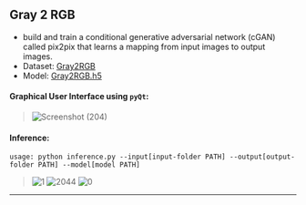 ## Gray 2 RGB
- build and train a conditional generative adversarial network (cGAN) called pix2pix that learns a mapping from input images to output images.
- Dataset: <a href='https://drive.google.com/drive/folders/1p7aCjeY2AzDwewx8K_I6Ew0XobH3Hjrh?usp=sharing'>Gray2RGB</a>
- Model: <a href='#'>Gray2RGB.h5</a>


#### Graphical User Interface using `pyQt`:


> ![Screenshot (204)](https://user-images.githubusercontent.com/77120507/163546048-ac7af1e8-07b5-4ffe-b1d7-d7d9603e63b0.png)




#### Inference:
  ```shell
  usage: python inference.py --input[input-folder PATH] --output[output-folder PATH] --model[model PATH]
  ```
  
  
> ![1](https://user-images.githubusercontent.com/77120507/163133974-854ba714-0bb4-4fd8-a6ec-17ce0a2bd592.jpg)
![2044](https://user-images.githubusercontent.com/77120507/163134265-1daefa4f-da16-4a35-bd9e-63033b37da63.jpg)
![0](https://user-images.githubusercontent.com/77120507/163134011-ac9e9b9d-a5e5-4f9c-af8d-07b1f3cafb3d.jpg)



---
